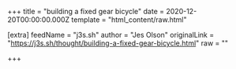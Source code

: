 
+++
title = "building a fixed gear bicycle"
date = 2020-12-20T00:00:00.000Z
template = "html_content/raw.html"

[extra]
feedName = "j3s.sh"
author = "Jes Olson"
originalLink = "https://j3s.sh/thought/building-a-fixed-gear-bicycle.html"
raw = ""

+++

